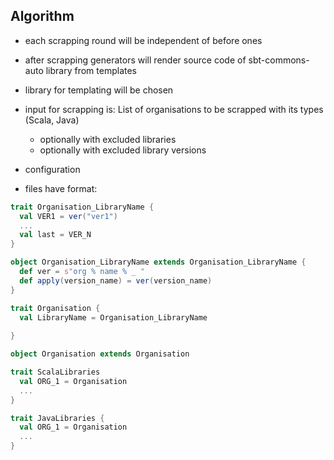 ## Algorithm

* each scrapping round will be independent of before ones
* after scrapping generators will render source code of sbt-commons-auto
library from templates
* library for templating will be chosen
* input for scrapping is: List of organisations to be scrapped with its types (Scala, Java)
    * optionally with excluded libraries
    * optionally with excluded library versions

* configuration 
* files have format:
```scala 
trait Organisation_LibraryName {
  val VER1 = ver("ver1")
  ... 
  val last = VER_N
}

object Organisation_LibraryName extends Organisation_LibraryName {
  def ver = s"org % name % _ "
  def apply(version_name) = ver(version_name)
}

trait Organisation {
  val LibraryName = Organisation_LibraryName
  
}

object Organisation extends Organisation

trait ScalaLibraries 
  val ORG_1 = Organisation
  ...
}

trait JavaLibraries {
  val ORG_1 = Organisation
  ...
}

```